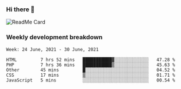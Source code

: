 ### Hi there 👋

<!--
**itzcy/itzcy** is a ✨ _special_ ✨ repository because its `README.md` (this file) appears on your GitHub profile.

Here are some ideas to get you started:

- 🔭 I’m currently working on ...
- 🌱 I’m currently learning ...
- 👯 I’m looking to collaborate on ...
- 🤔 I’m looking for help with ...
- 💬 Ask me about ...
- 📫 How to reach me: ...
- 😄 Pronouns: ...
- ⚡ Fun fact: ...
-->
![ReadMe Card](https://github-readme-stats.vercel.app/api?username=itzcy&show_icons=true&title_color=2d3198&icon_color=797cb8&text_color=24292e&bg_color=f6f8fa)

### Weekly development breakdown
<!--START_SECTION:waka-->
```text
Week: 24 June, 2021 - 30 June, 2021

HTML         7 hrs 52 mins   ███████████▓░░░░░░░░░░░░░   47.28 % 
PHP          7 hrs 36 mins   ███████████▒░░░░░░░░░░░░░   45.63 % 
Other        45 mins         █░░░░░░░░░░░░░░░░░░░░░░░░   04.52 % 
CSS          17 mins         ▒░░░░░░░░░░░░░░░░░░░░░░░░   01.71 % 
JavaScript   5 mins          ░░░░░░░░░░░░░░░░░░░░░░░░░   00.54 % 
```
<!--END_SECTION:waka-->
